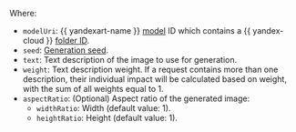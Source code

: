 Where:

* `modelUri`: {{ yandexart-name }} [model](../../../foundation-models/concepts/yandexart/models.md) ID which contains a {{ yandex-cloud }} [folder ID](../../../resource-manager/operations/folder/get-id.md).
* `seed`: [Generation seed](../../../foundation-models/concepts/yandexart/index.md).
* `text`: Text description of the image to use for generation.
* `weight`: Text description weight. If a request contains more than one description, their individual impact will be calculated based on weight, with the sum of all weights equal to 1.
* `aspectRatio`: (Optional) Aspect ratio of the generated image:
   * `widthRatio`: Width (default value: 1).
   * `heightRatio`: Height (default value: 1).
